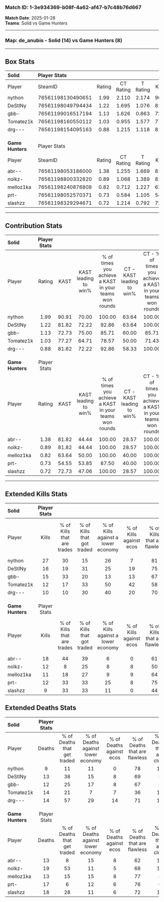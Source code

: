 ### Match ID: 1-3e934369-b08f-4a62-af47-b7c48b76d667  
**Match Date**: 2025-01-28  
**Teams**: Solid vs Game Hunters  

---  

### **Map**: de_anubis - Solid (14) vs Game Hunters (8)  
---  

## Box Stats  

| **Solid**        | Player Stats      |        |           |          |       |       |       |         |        |      |     |
| :- | :- | :-: | :-: | :-: | :-: | :-: | :-: | :-: | :-: | :-: | :-: |
| Player           | SteamID           | Rating | CT Rating | T Rating | KAST  |  ADR  | Kills | Assists | Deaths | K/D  | HS% |
| nython           | 76561198130490651 |  1.99  |   2.110   |  2.174   | 90.91 | 123.1 |  27   |    6    |   9    | 3.00 | 55  |
| DeStlNy          | 76561198049794434 |  1.22  |   1.695   |  1.076   | 81.82 | 69.1  |  16   |    5    |   13   | 1.23 | 75  |
| gbb-             | 76561199016517194 |  1.13  |   1.626   |  0.863   | 72.73 | 68.9  |  15   |    5    |   12   | 1.25 | 40  |
| Tomatez1k        | 76561198160550112 |  1.03  |   0.955   |  1.577   | 77.27 | 75.6  |  12   |    7    |   14   | 0.86 | 50  |
| drg---           | 76561198154095163 |  0.88  |   1.215   |  1.118   | 81.82 | 47.7  |  10   |    3    |   14   | 0.71 | 60  |
|                  |                   |        |           |          |       |       |       |         |        |      |     |
|                  |                   |        |           |          |       |       |       |         |        |      |     |
|                  |                   |        |           |          |       |       |       |         |        |      |     |
| **Game Hunters** | Player Stats      |        |           |          |       |       |       |         |        |      |     |
| Player           | SteamID           | Rating | CT Rating | T Rating | KAST  |  ADR  | Kills | Assists | Deaths | K/D  | HS% |
| abr--            | 76561198053186000 |  1.38  |   1.255   |  1.669   | 81.82 | 95.9  |  18   |    5    |   13   | 1.38 | 61  |
| nolkz-           | 76561198800332820 |  0.89  |   1.068   |  1.389   | 81.82 | 62.8  |  12   |    5    |   19   | 0.63 | 66  |
| melloz1ka        | 76561198240876808 |  0.82  |   0.712   |  1.227   | 63.64 | 52.2  |  11   |    2    |   13   | 0.85 | 36  |
| prt-             | 76561198052570371 |  0.73  |   0.584   |  1.105   | 54.55 | 60.9  |  12   |    4    |   17   | 0.71 | 66  |
| slashzz          | 76561198329294671 |  0.72  |   1.214   |  0.792   | 72.73 | 53.7  |   9   |    9    |   18   | 0.50 | 55  |
---  

## Contribution Stats  

| **Solid**        | Player Stats |       |                      |                                                        |                           |                                                             |                          |                                                            |
| :- | :-: | :-: | :-: | :-: | :-: | :-: | :-: | :-: |
| Player           |    Rating    | KAST  | KAST leading to win% | % of times you achieve a KAST in your teams won rounds | CT - KAST leading to win% | CT - % of times you achieve a KAST in your teams won rounds | T - KAST leading to win% | T - % of times you achieve a KAST in your teams won rounds |
| nython           |     1.99     | 90.91 |        70.00         |                         100.00                         |           63.64           |                           100.00                            |          77.78           |                           100.00                           |
| DeStlNy          |     1.22     | 81.82 |        72.22         |                         92.86                          |           63.64           |                           100.00                            |          85.71           |                           85.71                            |
| gbb-             |     1.13     | 72.73 |        75.00         |                         85.71                          |           60.00           |                            85.71                            |          100.00          |                           85.71                            |
| Tomatez1k        |     1.03     | 77.27 |        64.71         |                         78.57                          |           50.00           |                            71.43                            |          85.71           |                           85.71                            |
| drg---           |     0.88     | 81.82 |        72.22         |                         92.86                          |           58.33           |                           100.00                            |          100.00          |                           85.71                            |
|                  |              |       |                      |                                                        |                           |                                                             |                          |                                                            |
|                  |              |       |                      |                                                        |                           |                                                             |                          |                                                            |
|                  |              |       |                      |                                                        |                           |                                                             |                          |                                                            |
| **Game Hunters** | Player Stats |       |                      |                                                        |                           |                                                             |                          |                                                            |
| Player           |    Rating    | KAST  | KAST leading to win% | % of times you achieve a KAST in your teams won rounds | CT - KAST leading to win% | CT - % of times you achieve a KAST in your teams won rounds | T - KAST leading to win% | T - % of times you achieve a KAST in your teams won rounds |
| abr--            |     1.38     | 81.82 |        44.44         |                         100.00                         |           28.57           |                           100.00                            |          54.55           |                           100.00                           |
| nolkz-           |     0.89     | 81.82 |        44.44         |                         100.00                         |           28.57           |                           100.00                            |          54.55           |                           100.00                           |
| melloz1ka        |     0.82     | 63.64 |        50.00         |                         100.00                         |           40.00           |                           100.00                            |          54.55           |                           100.00                           |
| prt-             |     0.73     | 54.55 |        53.85         |                         87.50                          |           40.00           |                           100.00                            |          62.50           |                           83.33                            |
| slashzz          |     0.72     | 72.73 |        47.06         |                         100.00                         |           28.57           |                           100.00                            |          60.00           |                           100.00                           |
---  

## Extended Kills Stats  

| **Solid**        | Player Stats |                            |                            |                                    |                         |                              |                                 |                                       |                    |           |
| :- | :-: | :-: | :-: | :-: | :-: | :-: | :-: | :-: | :-: | :-: |
| Player           |    Kills     | % of Kills that are trades | % of Kills that got traded | % of Kills against a lower economy | % of Kills against ecos | % of Kills that are flawless | % of Kills that are close duels | % of Kills that are assisted by flash | Pistol Round Kills | AWP Kills |
| nython           |      27      |             30             |             15             |                 26                 |            7            |              81              |                7                |                   0                   |         7          |     1     |
| DeStlNy          |      16      |             19             |             31             |                 25                 |           19            |              75              |               13                |                   0                   |         0          |     4     |
| gbb-             |      15      |             33             |             20             |                 13                 |           13            |              67              |               13                |                   7                   |         0          |     1     |
| Tomatez1k        |      12      |             17             |             33             |                 50                 |           42            |              58              |                8                |                  17                   |         0          |     0     |
| drg---           |      10      |             10             |             30             |                 40                 |           20            |              70              |               10                |                   0                   |         0          |     0     |
|                  |              |                            |                            |                                    |                         |                              |                                 |                                       |                    |           |
|                  |              |                            |                            |                                    |                         |                              |                                 |                                       |                    |           |
|                  |              |                            |                            |                                    |                         |                              |                                 |                                       |                    |           |
| **Game Hunters** | Player Stats |                            |                            |                                    |                         |                              |                                 |                                       |                    |           |
| Player           |    Kills     | % of Kills that are trades | % of Kills that got traded | % of Kills against a lower economy | % of Kills against ecos | % of Kills that are flawless | % of Kills that are close duels | % of Kills that are assisted by flash | Pistol Round Kills | AWP Kills |
| abr--            |      18      |             44             |             39             |                 6                  |            0            |              61              |               11                |                   6                   |         0          |     3     |
| nolkz-           |      12      |             8              |             25             |                 8                  |            8            |              50              |                8                |                   0                   |         0          |     1     |
| melloz1ka        |      11      |             18             |             27             |                 9                  |            9            |              64              |                9                |                   0                   |         3          |     2     |
| prt-             |      12      |             33             |             33             |                 25                 |            8            |              75              |               17                |                   8                   |         0          |     3     |
| slashzz          |      9       |             33             |             33             |                 11                 |            0            |              44              |               11                |                   0                   |         0          |     1     |
## Extended Deaths Stats  

| **Solid**        | Player Stats |                             |                                   |                          |                               |                            |                           |               |
| :- | :-: | :-: | :-: | :-: | :-: | :-: | :-: | :-: |
| Player           |    Deaths    | % of Deaths that get traded | % of Deaths against lower economy | % of Deaths against ecos | % of Deaths that are flawless | % of Deaths that are close | % of Deaths while blinded | Deaths to AWP |
| nython           |      9       |             11              |                11                 |            0             |              78               |             11             |             0             |       1       |
| DeStlNy          |      13      |             38              |                15                 |            8             |              69               |             8              |             0             |       1       |
| gbb-             |      12      |             25              |                17                 |            8             |              67               |             8              |             0             |       0       |
| Tomatez1k        |      14      |             21              |                 7                 |            7             |              36               |             14             |             0             |       0       |
| drg---           |      14      |             57              |                29                 |            14            |              71               |             14             |            14             |       1       |
|                  |              |                             |                                   |                          |                               |                            |                           |               |
|                  |              |                             |                                   |                          |                               |                            |                           |               |
|                  |              |                             |                                   |                          |                               |                            |                           |               |
| **Game Hunters** | Player Stats |                             |                                   |                          |                               |                            |                           |               |
| Player           |    Deaths    | % of Deaths that get traded | % of Deaths against lower economy | % of Deaths against ecos | % of Deaths that are flawless | % of Deaths that are close | % of Deaths while blinded | Deaths to AWP |
| abr--            |      13      |              8              |                15                 |            8             |              62               |             15             |             0             |       2       |
| nolkz-           |      19      |             53              |                11                 |            5             |              68               |             11             |            11             |       1       |
| melloz1ka        |      13      |             15              |                15                 |            8             |              77               |             8              |             0             |       0       |
| prt-             |      17      |              6              |                12                 |            6             |              76               |             6              |             6             |       1       |
| slashzz          |      18      |             28              |                11                 |            6             |              72               |             11             |             0             |       3       |
